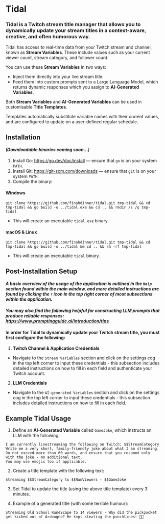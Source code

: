 # Tidal

### **Tidal** is a Twitch stream title manager that allows you to dynamically update your stream titles in a context-aware, creative, and often humorous way.

Tidal has access to real-time data from your Twitch stream and channel, known as **Stream Variables**. These include values such as your current viewer count, stream category, and follower count.

You can use these **Stream Variables** in two ways:

-   Inject them directly into your live stream title.
-   Feed them into custom prompts sent to a Large Language Model, which returns dynamic responses which you assign to **AI-Generated Variables**.

Both **Stream Variables** and **AI-Generated Variables** can be used in customisable **Title Templates**.

Templates automatically substitute variable names with their current values, and are configured to update on a user-defined regular schedule.

## Installation

#### _(Downloadable binaries coming soon...)_

1. Install Go: https://go.dev/doc/install — ensure that `go` is on your system `PATH`.
2. Install Git: https://git-scm.com/downloads — ensure that `git` is on your system `PATH`.
3. Compile the binary:

#### Windows

```
git clone https://github.com/finahdinner/tidal.git tmp-tidal && cd tmp-tidal && go build -o ../tidal.exe && cd .. && rmdir /s /q tmp-tidal
```

-   This will create an executable `tidal.exe` binary.

#### macOS & Linux

```
git clone https://github.com/finahdinner/tidal.git tmp-tidal && cd tmp-tidal && go build -o ../tidal && cd .. && rm -rf tmp-tidal
```

-   This will create an executable `tidal` binary.

## Post-Installation Setup

#### _A basic overview of the usage of the application is outlined in the `Help` section found within the main window, and more detailed instructions are found by clicking the `?` icon in the top right corner of most subsections within the application._

#### _You may also find the following helpful for constructing LLM prompts that produce reliable responses: https://www.promptingguide.ai/introduction/tips_

#### In order for Tidal to dynamically update your Twitch stream title, you must first configure the following:

1. **Twitch Channel & Application Credentials**

-   Navigate to the `Stream Variables` section and click on the settings cog in the top left corner to input these credentials - this subsection includes detailed instructions on how to fill in each field and authenticate your Twitch account.

2. **LLM Credentials**

-   Navigate to the `AI-generated Variables` section and click on the settings cog in the top left corner to input these credentials - this subsection includes detailed instructions on how to fill in each field.

## Example Tidal Usage

1. Define an **AI-Generated Variable** called `GameJoke`, which instructs an LLM with the following:

```
I am currently livestreaming the following on Twitch: $$StreamCategory
Write me a very short, family-friendly joke about what I am streaming.
Do not exceed more than 60 words, and ensure that you respond only with the joke - no additional text.
You may use emojis too if applicable.
```

2. Create a title template with the following text:

```
Streaming $$StreamCategory to $$NumViewers - $$GameJoke
```

3. Set Tidal to update the title (using the above title template) every 3 minutes.

4. Example of a generated title (with some terrible humour):

```
Streaming Old School RuneScape to 14 viewers - Why did the pickpocket get kicked out of Ardougne? He kept stealing the punchlines! 🥷😂
```
